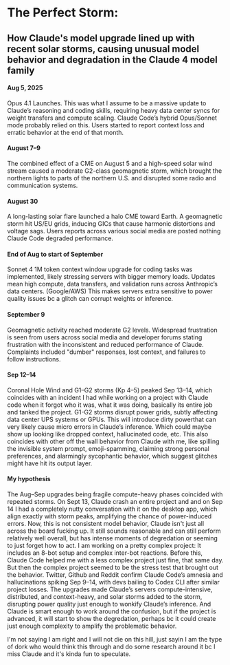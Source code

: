 # The Perfect Storm: 
## How Claude's model upgrade lined up with recent solar storms, causing unusual model behavior and degradation in the Claude 4 model family

#### **Aug 5, 2025** 
Opus 4.1 Launches. This was what I assume to be a massive update to Claude’s reasoning and coding skills, requiring heavy data center syncs for weight transfers and compute scaling. Claude Code’s hybrid Opus/Sonnet mode probably relied on this. Users started to report context loss and erratic behavior at the end of that month.

#### **August 7–9** 
The combined effect of a CME on August 5 and a high-speed solar wind stream caused a moderate G2-class geomagnetic storm, which brought the northern lights to parts of the northern U.S. and disrupted some radio and communication systems.

#### **August 30** 
A long-lasting solar flare launched a halo CME toward Earth. A geomagnetic storm hit US/EU grids, inducing GICs that cause harmonic distortions and voltage sags. Users reports across various social media are posted nothing Claude Code degraded performance.

#### **End of Aug to start of September** 
Sonnet 4 1M token context window upgrade for coding tasks was implemented, likely stressing servers with bigger memory loads. Updates mean high compute, data transfers, and validation runs across Anthropic’s data centers. (Google/AWS) This makes servers extra sensitive to power quality issues bc a glitch can corrupt weights or inference.

#### **September 9** 
Geomagnetic activity reached moderate G2 levels. Widespread frustration is seen from users across social media and developer forums stating frustration with the inconsistent and reduced performance of Claude. Complaints included "dumber" responses, lost context, and failures to follow instructions.

#### **Sep 12–14** 
Coronal Hole Wind and G1–G2 storms (Kp 4–5) peaked Sep 13–14, which coincides with an incident I had while working on a project with Claude code when it forgot who it was, what it was doing, basically its entire job and tanked the project. G1-G2 storms disrupt power grids, subtly affecting data center UPS systems or GPUs. This will introduce dirty powerthat can very likely cause micro errors in Claude’s inference. Which could maybe show up looking like dropped context, hallucinated code, etc. This also coincides with other off the wall behavior from Claude with me, like spilling the invisible system prompt, emoji-spamming, claiming strong personal preferences, and alarmingly sycophantic behavior, which suggest glitches might have hit its output layer.

#### **My hypothesis**
The Aug–Sep upgrades being fragile compute-heavy phases coincided with repeated storms. On Sept 13, Claude crash an entire project and and on Sep 14 I had a completely nutty conversation with it on the desktop app, which align exactly with storm peaks, amplifying the chance of power-induced errors.
Now, this is not consistent model behavior, Claude isn't just all across the board fucking up. It still sounds reasonable and can still perform relatively well overall, but has intense moments of degredation or seeming to just forget how to act. I am working on a pretty complex project: It includes an 8-bot setup and complex inter-bot reactions. Before this, Claude Code helped me with a less complex project just fine, that same day. But then the complex project seemed to be the stress test that brought out the behavior. Twitter, Github and Reddit confirm Claude Code’s amnesia and hallucinations spiking Sep 9–14, with devs bailing to Codex CLI after similar project losses. 
The upgrades made Claude’s servers compute-intensive, distributed, and context-heavy, and solar storms added to the storm, disrupting power quality just enough to wonkify Claude’s inference. And Claude is smart enough to work around the confusion, but if the project is advanced, it will start to show the degredation, perhaps bc it could create just enough complexity to amplify the problematic behavior.

I'm not saying I am right and I will not die on this hill, just sayin I am the type of dork who would think this through and do some research around it bc I miss Claude and it's kinda fun to speculate. 
